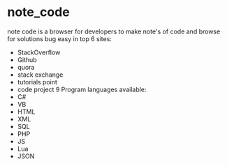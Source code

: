 # note_code

note code is a browser for developers
to make note's of code and browse for solutions bug easy in
top 6 sites:
- StackOverflow
- Github
- quora
- stack exchange 
- tutorials point
- code project
9 Program languages available:
- C#
- VB
- HTML
- XML
- SQL
- PHP
- JS
- Lua
- JSON

